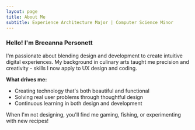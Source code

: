 ```yaml
---
layout: page
title: About Me
subtitle: Experience Architecture Major | Computer Science Minor
---
```


### Hello! I'm Breeanna Personett

I'm passionate about blending design and development to create intuitive digital experiences. My background in culinary arts taught me precision and creativity - skills I now apply to UX design and coding.

**What drives me:**
- Creating technology that's both beautiful and functional
- Solving real user problems through thoughtful design
- Continuous learning in both design and development

When I'm not designing, you'll find me gaming, fishing, or experimenting with new recipes!
